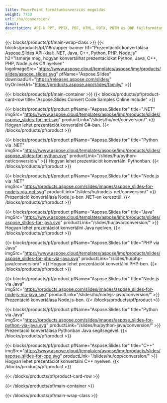 ```yaml
---
title: PowerPoint formátumkonverziós megoldás
weight: 7730
url: /hu/conversion/
limit: 
description: API-k PPT, PPTX, PDF, HTML, POTX, POTM és ODP fájlformátumok konvertálásához
---
```


{{< blocks/products/pf/main-wrap-class >}}
{{< blocks/products/pf/i18n/upper-banner h1="Prezentációk konvertálása Aspose.Slides API-kkal: .NET, Java, C++, Python, PHP, Node.js" h2="Ismerje meg, hogyan konvertálhat prezentációkat Python, Java, C++, PHP, Node.js és C# nyelven" logoImageSrc="https://www.aspose.cloud/templates/aspose/img/products/slides/aspose_slides.svg" pfName="Aspose.Slides" downloadUrl="https://releases.aspose.com/slides/" tryOnlineUrl="https://products.aspose.app/slides/family/" >}}

{{< blocks/products/pf/main-container >}}
{{< blocks/products/pf/product-card-row title="Aspose.Slides Convert Code Samples Online Include" >}}

{{< blocks/products/pf/product pfName="Aspose.Slides for" title=".NET" imgSrc="https://www.aspose.cloud/templates/aspose/img/products/slides/aspose_slides-for-net.svg" productLink="/slides/hu/net/conversion/" >}}
Hogyan lehet prezentációt konvertálni C#-ban.
{{< /blocks/products/pf/product >}}

{{< blocks/products/pf/product pfName="Aspose.Slides for" title="Python via .NET" imgSrc="https://www.aspose.cloud/templates/aspose/img/products/slides/aspose_slides-for-python.svg" productLink="/slides/hu/python-net/conversion/" >}}
Hogyan lehet prezentációt konvertálni Pythonban.
{{< /blocks/products/pf/product >}}

{{< blocks/products/pf/product pfName="Aspose.Slides for" title="Node.js via .NET" imgSrc="https://products.aspose.com/slides/images/aspose_slides-for-nodejs-via-net.svg" productLink="/slides/hu/nodejs-net/conversion/" >}}
Prezentáció konvertálása Node.js-ben .NET-en keresztül.
{{< /blocks/products/pf/product >}}

{{< blocks/products/pf/product pfName="Aspose.Slides for" title="Java" imgSrc="https://www.aspose.cloud/templates/aspose/img/products/slides/aspose_slides-for-java.svg" productLink="/slides/hu/java/conversion/" >}}
Hogyan lehet prezentációt konvertálni Java nyelven.
{{< /blocks/products/pf/product >}}

{{< blocks/products/pf/product pfName="Aspose.Slides for" title="PHP via Java" imgSrc="https://www.aspose.cloud/templates/aspose/img/products/slides/aspose_slides-for-php-via-java.svg" productLink="/slides/hu/php-java/conversion/" >}}
Hogyan lehet prezentációt konvertálni PHP-ben.
{{< /blocks/products/pf/product >}}

{{< blocks/products/pf/product pfName="Aspose.Slides for" title="Node.js via Java" imgSrc="https://products.aspose.com/slides/images/aspose_slides-for-nodejs-via-java.svg" productLink="/slides/hu/nodejs-java/conversion/" >}}
Prezentáció konvertálása Node.js-ben.
{{< /blocks/products/pf/product >}}

{{< blocks/products/pf/product pfName="Aspose.Slides for" title="Python via Java" imgSrc="https://products.aspose.com/slides/images/aspose_slides-for-python-via-java.svg" productLink="/slides/hu/python-java/conversion/" >}}
Prezentáció konvertálása Pythonban Java segítségével.
{{< /blocks/products/pf/product >}}

{{< blocks/products/pf/product pfName="Aspose.Slides for" title="C++" imgSrc="https://www.aspose.cloud/templates/aspose/img/products/slides/aspose_slides-for-cpp.svg" productLink="/slides/hu/cpp/conversion/" >}}
Hogyan lehet prezentációt konvertálni C++ nyelven.
{{< /blocks/products/pf/product >}}

{{< /blocks/products/pf/product-card-row >}}

{{< /blocks/products/pf/main-container >}}

{{< /blocks/products/pf/main-wrap-class >}}